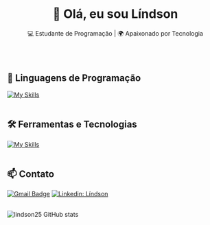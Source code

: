 <h1 align="center">👋 Olá, eu sou Líndson</h1>

<p align="center">
  💻 Estudante de Programação | 🌍 Apaixonado por Tecnologia
</p><br><br>


## 🚀 Linguagens de Programação
[![My Skills](https://skillicons.dev/icons?i=java)](https://skillicons.dev)<br><br>

## 🛠️ Ferramentas e Tecnologias
[![My Skills](https://skillicons.dev/icons?i=vscode,spring,git,github)](https://skillicons.dev)<br><br>

## 📫 Contato

[![Gmail Badge](https://img.shields.io/badge/-Email-006bed?style=flat-square&logo=Gmail&logoColor=white&link=mailto:{lindson_lucas@live.com})](mailto:{lindson_lucas@live.com})
[![Linkedin: Líndson](https://img.shields.io/badge/-lindsonsouza-blue?style=flat-square&logo=Linkedin&logoColor=white&link=https://www.linkedin.com/in/lindson-souza)](https://www.linkedin.com/in/lindson-souza)<br><br>


![lindson25 GitHub stats](https://github-readme-stats.vercel.app/api?username=lindson25&show_icons=true&theme=radical)<br><br>
